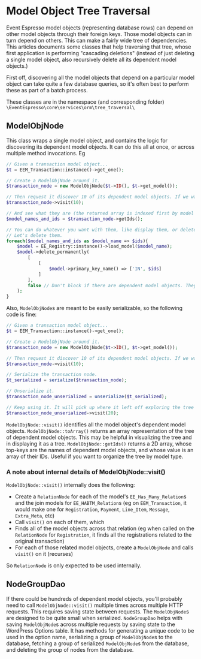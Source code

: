 # Model Object Tree Traversal
Event Espresso model objects (representing database rows) can depend on other model objects through their foreign keys.
Those model objects can in turn depend on others. This can make a fairly wide tree of dependencies. This articles documents
some classes that help traversing that tree, whose first application is performing "cascading deletions" (instead of just
deleting a single model object, also recursively delete all its dependent model objects.)

First off, discovering all the model objects that depend on a particular model object can take quite a few database queries,
so it's often best to perform these as part of a batch process.

These classes are in the namespace (and corresponding folder) `\EventEspresso\core\services\orm\tree_traversal\`

## ModelObjNode
This class wraps a single model object, and contains the logic for discovering its dependent model objects. It can do this
all at once, or across multiple method invocations. Eg

```php
// Given a transaction model object...
$t = EEM_Transaction::instance()->get_one();

// Create a ModelObjNode around it.
$transaction_node = new ModelObjNode($t->ID(), $t->get_model());

// Then request it discover 10 of its dependent model objects. If we wanted to get all of them at once, we could pass INF constant.
$transaction_node->visit(10);

// And see what they are (the returned array is indexed first by model name whose value is an array of IDs.)
$model_names_and_ids = $transaction_node->getIds();

// You can do whatever you want with them, like display them, or delete them. 
// Let's delete them.
foreach($model_names_and_ids as $model_name => $ids){
    $model = EE_Registry::instance()->load_model($model_name); 
    $model->delete_permanently(
        [
            [
                $model->primary_key_name() => ['IN', $ids]
            ]
        ],
        false // Don't block if there are dependent model objects. They're all on the chopping block!
    );
}
```

Also, `ModelObjNode`s are meant to be easily serializable, so the following code is fine:
```php
// Given a transaction model object...
$t = EEM_Transaction::instance()->get_one();

// Create a ModelObjNode around it.
$transaction_node = new ModelObjNode($t->ID(), $t->get_model());

// Then request it discover 10 of its dependent model objects. If we wanted to get all of them at once, we could pass INF constant.
$transaction_node->visit(10);

// Serialize the transaction node.
$t_serialized = serialize($transaction_node);

// Unserialize it.
$transaction_node_unserialized = unserialize($t_serialized);

// Keep using it. It will pick up where it left off exploring the tree
$transaction_node_unserialized->visit(20);
```

`ModelObjNode::visit()` identifies all the model object's dependent model objects.
`ModelObjNode::toArray()` returns an array representation of the tree of dependent model objects. This may be helpful in
visualizing the tree and in displaying it as a tree.
`ModelObjNode::getIds()` returns a 2D array, whose top-keys are the names of dependent model objects, and whose value is an array of their IDs.
Useful if you want to organize the tree by model type.

### A note about internal details of ModelObjNode::visit()
`ModelObjNode::visit()` internally does the following:

* Create a `RelationNode` for each of the model's `EE_Has_Many_Relation`s and the join models for `EE_HABTM_Relation`s
(eg on `EEM_Transaction`, it would make one for `Registration`, `Payment`, `Line_Item`, `Message`, `Extra_Meta`, etc)
* Call `visit()` on each of them, which
* Finds all of the model objects across that relation (eg when called on the `RelationNode` for `Registration`, 
it finds all the registrations related to the original transaction)
* For each of those related model objects, create a `ModelObjNode` and calls `visit()` on it (recurses)

So `RelationNode` is only expected to be used internally.

## NodeGroupDao

If there could be hundreds of dependent model objects, you'll probably need to call `ModelObjNode::visit()` multiple 
times across multiple HTTP requests. This requires saving state between requests.
The `ModelObjNode`s are designed to be quite small when serialized. 
`NodeGroupDao` helps with saving `ModelObjNode`s across multiple requests by saving state to the WordPress Options table.
It has methods for generating a unique code to be used in the option name, serializing a group of `ModelObjNode`s to the
database, fetching a group of serialized `ModelObjNode`s from the database, and deleting the group of nodes from the database.
